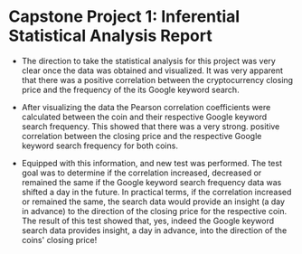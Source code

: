 # Capstone Project 1: Inferential Statistical Analysis Report

- The direction to take the statistical analysis for this project was very clear
once the data was obtained and visualized.  It was very apparent that there was
a positive correlation between the cryptocurrency closing price and the frequency
of the its Google keyword search.

- After visualizing the data the Pearson correlation coefficients were calculated
between the coin and their respective Google keyword search frequency.  This showed
that there was a very strong. positive correlation between the closing price and
the respective Google keyword search frequency for both coins.

- Equipped with this information, and new test was performed.  The test goal was
to determine if the correlation increased, decreased or remained the same if
the Google keyword search frequency data was shifted a day in the future.  In
practical terms, if the correlation increased or remained the same, the search
data would provide an insight (a day in advance) to the direction of the closing
price for the respective coin.  The result of this test showed that, yes, indeed
the Google keyword search data provides insight, a day in advance, into the direction
of the coins' closing price!
